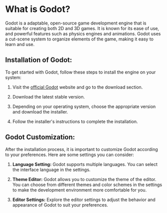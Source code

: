 # What is Godot?

Godot is a adaptable, open-source game development engine that is suitable for creating both 2D and 3D games. It is known for its ease of use, and powerful features such as physics engines and animations. Godot uses a cut-scene system to organize elements of the game, making it easy to learn and use.

## **Installation of Godot:**
To get started with Godot, follow these steps to install the engine on your system:

1. Visit the [official Godot](https://godotengine.org/) website and go to the download section.

2. Download the latest stable version.

3. Depending on your operating system, choose the appropriate version and download the installer.

4. Follow the installer's instructions to complete the installation.

## **Godot Customization:**
After the installation process, it is important to customize Godot according to your preferences. Here are some settings you can consider:

1. **Language Setting:** Godot supports multiple languages. You can select the interface language in the settings.

2. **Theme Editor:** Godot allows you to customize the theme of the editor. You can choose from different themes and color schemes in the settings to make the development environment more comfortable for you.

3. **Editor Settings:** Explore the editor settings to adjust the behavior and appearance of Godot to suit your preferences.